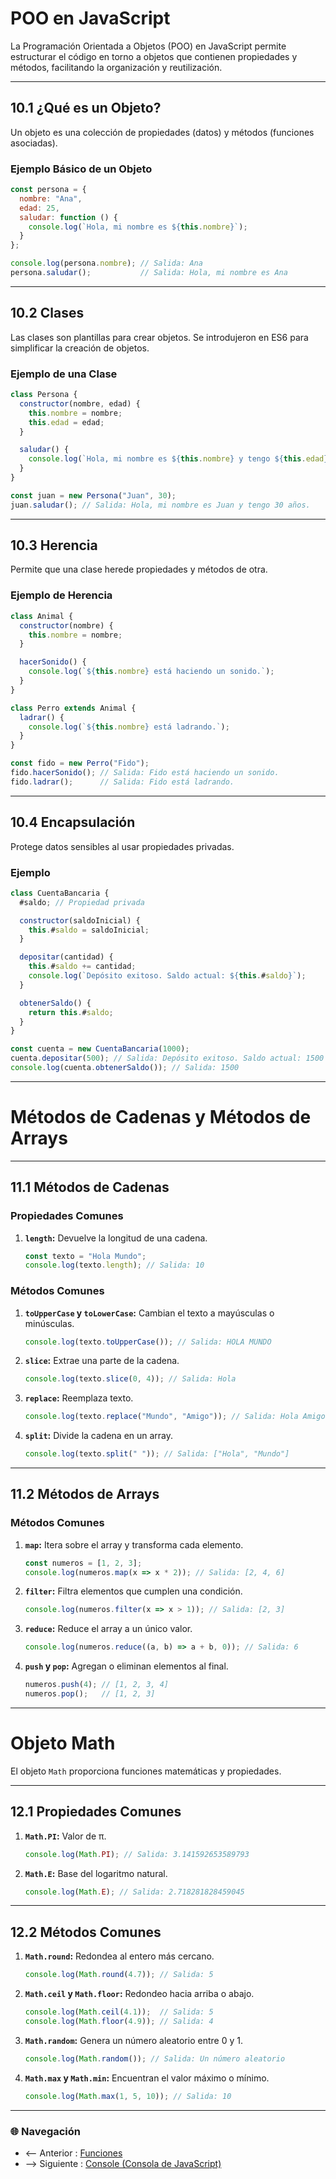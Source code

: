 # **POO en JavaScript**

La Programación Orientada a Objetos (POO) en JavaScript permite estructurar el código en torno a objetos que contienen propiedades y métodos, facilitando la organización y reutilización.

---

## **10.1 ¿Qué es un Objeto?**

Un objeto es una colección de propiedades (datos) y métodos (funciones asociadas).

### **Ejemplo Básico de un Objeto**

```javascript
const persona = {
  nombre: "Ana",
  edad: 25,
  saludar: function () {
    console.log(`Hola, mi nombre es ${this.nombre}`);
  }
};

console.log(persona.nombre); // Salida: Ana
persona.saludar();           // Salida: Hola, mi nombre es Ana
```

---

## **10.2 Clases**

Las clases son plantillas para crear objetos. Se introdujeron en ES6 para simplificar la creación de objetos.

### **Ejemplo de una Clase**

```javascript
class Persona {
  constructor(nombre, edad) {
    this.nombre = nombre;
    this.edad = edad;
  }

  saludar() {
    console.log(`Hola, mi nombre es ${this.nombre} y tengo ${this.edad} años.`);
  }
}

const juan = new Persona("Juan", 30);
juan.saludar(); // Salida: Hola, mi nombre es Juan y tengo 30 años.
```

---

## **10.3 Herencia**

Permite que una clase herede propiedades y métodos de otra.

### **Ejemplo de Herencia**

```javascript
class Animal {
  constructor(nombre) {
    this.nombre = nombre;
  }

  hacerSonido() {
    console.log(`${this.nombre} está haciendo un sonido.`);
  }
}

class Perro extends Animal {
  ladrar() {
    console.log(`${this.nombre} está ladrando.`);
  }
}

const fido = new Perro("Fido");
fido.hacerSonido(); // Salida: Fido está haciendo un sonido.
fido.ladrar();      // Salida: Fido está ladrando.
```

---

## **10.4 Encapsulación**

Protege datos sensibles al usar propiedades privadas.

### **Ejemplo**

```javascript
class CuentaBancaria {
  #saldo; // Propiedad privada

  constructor(saldoInicial) {
    this.#saldo = saldoInicial;
  }

  depositar(cantidad) {
    this.#saldo += cantidad;
    console.log(`Depósito exitoso. Saldo actual: ${this.#saldo}`);
  }

  obtenerSaldo() {
    return this.#saldo;
  }
}

const cuenta = new CuentaBancaria(1000);
cuenta.depositar(500); // Salida: Depósito exitoso. Saldo actual: 1500
console.log(cuenta.obtenerSaldo()); // Salida: 1500
```

---

# **Métodos de Cadenas y Métodos de Arrays**

---

## **11.1 Métodos de Cadenas**

### **Propiedades Comunes**

1. **`length`:** Devuelve la longitud de una cadena.
   ```javascript
   const texto = "Hola Mundo";
   console.log(texto.length); // Salida: 10
   ```

### **Métodos Comunes**

1. **`toUpperCase` y `toLowerCase`:** Cambian el texto a mayúsculas o minúsculas.
   ```javascript
   console.log(texto.toUpperCase()); // Salida: HOLA MUNDO
   ```

2. **`slice`:** Extrae una parte de la cadena.
   ```javascript
   console.log(texto.slice(0, 4)); // Salida: Hola
   ```

3. **`replace`:** Reemplaza texto.
   ```javascript
   console.log(texto.replace("Mundo", "Amigo")); // Salida: Hola Amigo
   ```

4. **`split`:** Divide la cadena en un array.
   ```javascript
   console.log(texto.split(" ")); // Salida: ["Hola", "Mundo"]
   ```

---

## **11.2 Métodos de Arrays**

### **Métodos Comunes**

1. **`map`:** Itera sobre el array y transforma cada elemento.
   ```javascript
   const numeros = [1, 2, 3];
   console.log(numeros.map(x => x * 2)); // Salida: [2, 4, 6]
   ```

2. **`filter`:** Filtra elementos que cumplen una condición.
   ```javascript
   console.log(numeros.filter(x => x > 1)); // Salida: [2, 3]
   ```

3. **`reduce`:** Reduce el array a un único valor.
   ```javascript
   console.log(numeros.reduce((a, b) => a + b, 0)); // Salida: 6
   ```

4. **`push` y `pop`:** Agregan o eliminan elementos al final.
   ```javascript
   numeros.push(4); // [1, 2, 3, 4]
   numeros.pop();   // [1, 2, 3]
   ```

---

# **Objeto Math**

El objeto `Math` proporciona funciones matemáticas y propiedades.

---

## **12.1 Propiedades Comunes**

1. **`Math.PI`:** Valor de π.
   ```javascript
   console.log(Math.PI); // Salida: 3.141592653589793
   ```

2. **`Math.E`:** Base del logaritmo natural.
   ```javascript
   console.log(Math.E); // Salida: 2.718281828459045
   ```

---

## **12.2 Métodos Comunes**

1. **`Math.round`:** Redondea al entero más cercano.
   ```javascript
   console.log(Math.round(4.7)); // Salida: 5
   ```

2. **`Math.ceil` y `Math.floor`:** Redondeo hacia arriba o abajo.
   ```javascript
   console.log(Math.ceil(4.1));  // Salida: 5
   console.log(Math.floor(4.9)); // Salida: 4
   ```

3. **`Math.random`:** Genera un número aleatorio entre 0 y 1.
   ```javascript
   console.log(Math.random()); // Salida: Un número aleatorio
   ```

4. **`Math.max` y `Math.min`:** Encuentran el valor máximo o mínimo.
   ```javascript
   console.log(Math.max(1, 5, 10)); // Salida: 10
   ```

---

### 🌐 Navegación

- <-- Anterior : [Funciones](Funciones.md)  
- --> Siguiente : [Console (Consola de JavaScript)](Console%20(Consola%20de%20JavaScript).md)  